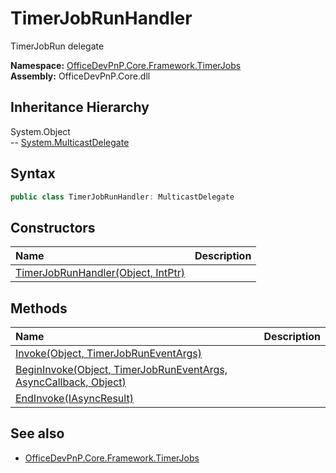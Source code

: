 # TimerJobRunHandler
TimerJobRun delegate  

**Namespace:** [OfficeDevPnP.Core.Framework.TimerJobs](OfficeDevPnP.Core.Framework.TimerJobs.md)  
**Assembly:** OfficeDevPnP.Core.dll  
## Inheritance Hierarchy
System.Object  
-- [System.MulticastDelegate](System.MulticastDelegate.md)
## Syntax
```C#
public class TimerJobRunHandler: MulticastDelegate
```
## Constructors
|**Name**|**Description**|
|:-----|:-----|
| [TimerJobRunHandler(Object, IntPtr)](OfficeDevPnP.Core.Framework.TimerJobs.TimerJobRunHandler.Constructor1details.md) | 
## Methods
|**Name**|**Description**|
|:-----|:-----|
| [Invoke(Object, TimerJobRunEventArgs)](OfficeDevPnP.Core.Framework.TimerJobs.TimerJobRunHandler.InvokeObjectTimerJobRunEventArgs.md) | 
| [BeginInvoke(Object, TimerJobRunEventArgs, AsyncCallback, Object)](OfficeDevPnP.Core.Framework.TimerJobs.TimerJobRunHandler.BeginInvokeObjectTimerJobRunEventArgsAsyncCallbackObject.md) | 
| [EndInvoke(IAsyncResult)](OfficeDevPnP.Core.Framework.TimerJobs.TimerJobRunHandler.EndInvokeIAsyncResult.md) | 
## See also
- [OfficeDevPnP.Core.Framework.TimerJobs](OfficeDevPnP.Core.Framework.TimerJobs.md)
